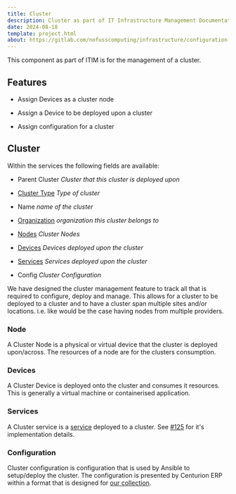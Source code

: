 ```yaml
---
title: Cluster
description: Cluster as part of IT Infrastructure Management Documentation for Centurion ERP by No Fuss Computing
date: 2024-08-18
template: project.html
about: https://gitlab.com/nofusscomputing/infrastructure/configuration-management/centurion_erp
---
```


This component as part of ITIM is for the management of a cluster.


## Features

- Assign Devices as a cluster node

- Assign a Device to be deployed upon a cluster

- Assign configuration for a cluster


## Cluster

Within the services the following fields are available:

- Parent Cluster _Cluster that this cluster is deployed upon_

- [Cluster Type](./clustertype.md) _Type of cluster_

- Name _name of the cluster_

- [Organization](../access/organization.md) _organization this cluster belongs to_

- [Nodes](../itam/device.md) _Cluster Nodes_

- [Devices](../itam/device.md) _Devices deployed upon the cluster_

- [Services](./service.md) _Services deployed upon the cluster_

- Config _Cluster Configuration_

We have designed the cluster management feature to track all that is required to configure, deploy and manage. This allows for a cluster to be deployed to a cluster and to have a cluster span multiple sites and/or locations. i.e. like would be the case having nodes from multiple providers.


### Node

A Cluster Node is a physical or virtual device that the cluster is deployed upon/across. The resources of a node are for the clusters consumption.


### Devices

A Cluster Device is deployed onto the cluster and consumes it resources. This is generally a virtual machine or containerised application.


### Services

A Cluster service is a [service](./service.md) deployed to a cluster. See [#125](https://github.com/nofusscomputing/centurion_erp/issues/125) for it's implementation details.


### Configuration

Cluster configuration is configuration that is used by Ansible to setup/deploy the cluster. The configuration is presented by Centurion ERP within a format that is designed for [our collection](../../../ansible/collections/centurion/index.md).
